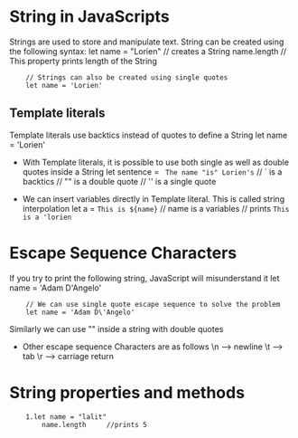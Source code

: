 # String in JavaScripts
Strings are used to store and manipulate text. String can be created using the following syntax:
        let name = "Lorien" // creates a String
        name.length // This property prints length of the String

        // Strings can also be created using single quotes
        let name = 'Lorien'

## Template literals
Template literals use backtics instead of quotes to define a String
        let name = 'Lorien'

* With Template literals, it is possible to use both single as well as double quotes inside a String
        let sentence = ` The name "is" Lorien's`
        // ` is a backtics
        // "" is a double quote
        // '' is a single quote

* We can insert variables directly in Template literal. This is called string interpolation
        let a = `This is ${name}`   // name is a variables
        // prints `This is a 'lorien`

# Escape Sequence Characters
If you try to print the following string, JavaScript will misunderstand it
        let name = 'Adam D'Angelo'

        // We can use single quote escape sequence to solve the problem
        let name = 'Adam D\'Angelo'

Similarly we can use \"" inside a string with double quotes

* Other escape sequence Characters are as follows
        \n --> newline
        \t --> tab
        \r --> carriage return

# String properties and methods
        1.let name = "lalit"
            name.length     //prints 5

